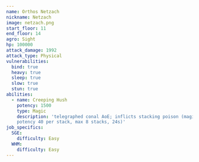 ```yaml
---
name: Orthos Netzach
nickname: Netzach
image: netzach.png
start_floor: 11
end_floor: 14
agro: Sight
hp: 100000
attack_damage: 1992
attack_type: Physical
vulnerabilities:
  bind: true
  heavy: true
  sleep: true
  slow: true
  stun: true
abilities:
  - name: Creeping Hush
    potency: 1500
    type: Magic
    description: 'telegraphed conal AoE; inflicts stacking poison (magic DoT
    potency 40 per stack, max 8 stacks, 24s)'
job_specifics:
  SGE:
    difficulty: Easy
  WHM:
    difficulty: Easy
---
```

